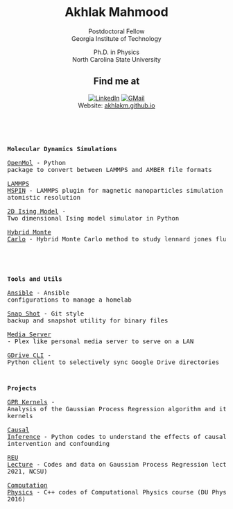 <div align="center">

<h1>
Akhlak Mahmood
</h1>

</div>

<div align="center">

Postdoctoral Fellow\
Georgia Institute of Technology

Ph.D. in Physics\
North Carolina State University

</div>


<div align="center">
<h2>
Find me at
</h2>

<a href="https://www.linkedin.com/in/akhlakm/"><img src="https://img.shields.io/badge/LinkedIn-0077B5?style=for-the-badge&logo=linkedin&logoColor=white" alt="LinkedIn"/></a>
<a href="mailto:amahmoo3@ncsu.edu"><img src="https://img.shields.io/badge/Gmail-D14836?style=for-the-badge&logo=gmail&logoColor=white" alt="GMail"/></a>
<br>
Website: <a href="https://akhlakm.github.io">akhlakm.github.io</a>
</div>

<br>

<!-- Inspired by https://github.com/EmilHvitfeldt/EmilHvitfeldt -->
<div align="left">
<h3>

</h3>
</div>
<pre>

<b>Molecular Dynamics Simulations</b>  
<a href="https://github.com/akhlakm/Open_MOL">OpenMol</a>             - Python package to convert between LAMMPS and AMBER file formats  
<a href="https://github.com/yingling-group/lammps-mspin">LAMMPS MSPIN</a>        - LAMMPS plugin for magnetic nanoparticles simulation with atomistic resolution  
<a href="https://github.com/akhlakm/2D_Ising_Model">2D Ising Model</a>      - Two dimensional Ising model simulator in Python  
<a href="https://github.com/akhlakm/Hybrid_Monte_Carlo">Hybrid Monte Carlo</a>  - Hybrid Monte Carlo method to study lennard jones fluid  
<!-- <a href="https://github.com/akhlakm/CNN_LJ_PotE_Predict">LJ PotE</a>             - Prediction of the potential energy of 2D Lennard-Jones fluid   -->

<b>Tools and Utils</b>  
<a href="https://github.com/akhlakm/ansible">Ansible</a>       - Ansible configurations to manage a homelab  
<a href="https://github.com/akhlakm/Snap_Shot">Snap Shot</a>     - Git style backup and snapshot utility for binary files  
<a href="https://github.com/akhlakm/Home_Media_Server">Media Server</a>  - Plex like personal media server to serve on a LAN  
<a href="https://github.com/akhlakm/Python_GDrive_CLI">GDrive CLI</a>    - Python client to selectively sync Google Drive directories  

<b>Projects</b>  
<a href="https://github.com/akhlakm/GPR_Kernels">GPR Kernels</a>          - Analysis of the Gaussian Process Regression algorithm and its kernels  
<a href="https://github.com/akhlakm/Causal_Inference">Causal Inference</a>     - Python codes to understand the effects of causal intervention and confounding  
<a href="https://github.com/akhlakm/REU_GPR_Lecture_Code">REU Lecture</a>          - Codes and data on Gaussian Process Regression lecture (REU 2021, NCSU)  
<a href="https://github.com/akhlakm/Computational_Physics_DU">Computation Physics</a>  - C++ codes of Computational Physics course (DU Physics, 2016)  

</pre>
